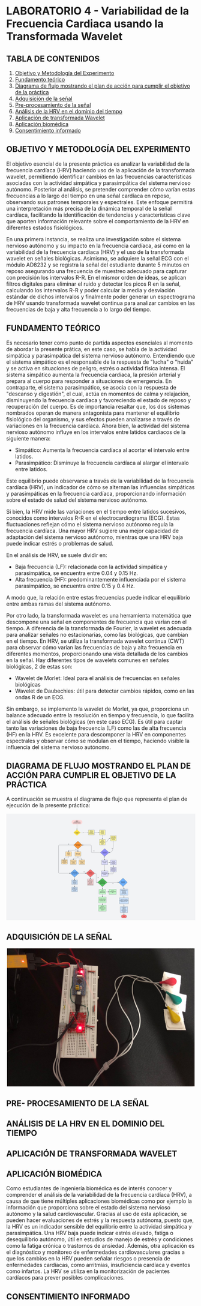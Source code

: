 # LABORATORIO 4 - Variabilidad de la Frecuencia Cardiaca usando la Transformada Wavelet
## TABLA DE CONTENIDOS

1. [Objetivo y Metodología del Experimento](#objetivo-y-metodología-del-experimento)
2. [Fundamento teórico](#fundamento-teórico)
3. [Diagrama de flujo mostrando el plan de acción para cumplir el objetivo de la práctica](#diagrama-de-flujo-mostrando-el-plan-de-acción-para-cumplir-el-objetivo-de-la-práctica)
4. [Adquisición de la señal](#adquisición-de-la-señal)
5. [Pre-procesamiento de la señal](#pre--procesamiento-de-la-señal)
6. [Análisis de la HRV en el dominio del tiempo](#análisis-de-la-hrv-en-el-dominio-del-tiempo)
7. [Aplicación de transformada Wavelet](#aplicación-de-transformada-wavelet)
8. [Aplicación biomédica](#aplicación-biomédica)
9. [Consentimiento informado](#consentimiento-informado)
   
## OBJETIVO Y METODOLOGÍA DEL EXPERIMENTO
El objetivo esencial de la presente práctica es analizar la variabilidad de la frecuencia cardíaca (HRV) haciendo uso de la aplicación de la transformada wavelet, permitiendo identificar cambios en las frecuencias características asociadas con la actividad simpática y parasimpática del sistema nervioso autónomo. Posterior al análisis, se pretender comprender cómo varían estas frecuencias a lo largo del tiempo en una señal cardíaca en reposo, observando sus patrones temporales y espectrales. Este enfoque permitirá una interpretación más precisa de la dinámica temporal de la señal cardíaca, facilitando la identificación de tendencias y características clave que aporten información relevante sobre el comportamiento de la HRV en diferentes estados fisiológicos.

En una primera instancia, se realiza una investigación sobre el sistema nervioso autónomo y su impacto en la frecuencia cardíaca, así como en la variabilidad de la frecuencia cardíaca (HRV) y el uso de la transformada wavelet en señales biológicas. Asimismo, se adquiere la señal ECG con el módulo AD8232 y se registra la señal del estudiante durante 5 minutos en reposo asegurando una frecuencia de muestreo adecuado para capturar con precisión los intervalos R-R. En el mismor orden de ideas, se aplican filtros digitales para eliminar el ruido y detectar los picos R en la señal, calculando los intervalos R-R y poder calcular la media y desviación estándar de dichos intervalos y finalmente poder generar un espectrograma de HRV usando transformada wavelet continua para analizar cambios en las frecuencias de baja y alta frecuencia a lo largo del tiempo.

## FUNDAMENTO TEÓRICO
Es necesario tener como punto de partida aspectos esenciales al momento de abordar la presente prática, en este caso, se habla de la actividad simpática y parasimpática del sistema nervioso autónomo. Entendiendo que el sistema simpático es el responsable de la respuesta de "lucha" o "huida" y se activa en situaciones de peligro, estrés o actividad física intensa. El sistema simpático aumenta la frecuencia cardíaca, la presión arterial y prepara al cuerpo para responder a situaciones de emergencia. En contraparte, el sistema parasimpático, se asocia con la respuesta de "descanso y digestión", el cual, actúa en momentos de calma y relajación, disminuyendo la frecuencia cardíaca y favoreciendo el estado de reposo y recuperación del cuerpo. Es de importancia resaltar que, los dos sistemas nombrados operan de manera antagonista para mantener el equilibrio fisiológico del organismo, y sus efectos pueden analizarse a través de variaciones en la frecuencia cardíaca.
Ahora bien, la actividad del sistema nervioso autónomo influye en los intervalos entre latidos cardíacos de la siguiente manera:
- Simpático: Aumenta la frecuencia cardíaca al acortar el intervalo entre latidos.
- Parasimpático: Disminuye la frecuencia cardíaca al alargar el intervalo entre latidos.
  
Este equilibrio puede observarse a través de la variabilidad de la frecuencia cardíaca (HRV), un indicador de cómo se alternan las influencias simpáticas y parasimpáticas en la frecuencia cardíaca, proporcionando información sobre el estado de salud del sistema nervioso autónomo.

Si bien, la HRV mide las variaciones en el tiempo entre latidos sucesivos, conocidos como intervalos R-R en el electrocardiograma (ECG). Estas fluctuaciones reflejan cómo el sistema nervioso autónomo regula la frecuencia cardíaca. Una mayor HRV sugiere una mejor capacidad de adaptación del sistema nervioso autónomo, mientras que una HRV baja puede indicar estrés o problemas de salud.

En el análisis de HRV, se suele dividir en:

- Baja frecuencia (LF): relacionada con la actividad simpática y parasimpática, se encuentra entre 0.04 y 0.15 Hz.
- Alta frecuencia (HF): predominantemente influenciada por el sistema parasimpático, se encuentra entre 0.15 y 0.4 Hz.

A modo que, la relación entre estas frecuencias puede indicar el equilibrio entre ambas ramas del sistema autónomo.

Por otro lado, la transformada wavelet es una herramienta matemática que descompone una señal en componentes de frecuencia que varían con el tiempo. A diferencia de la transformada de Fourier, la wavelet es adecuada para analizar señales no estacionarias, como las biológicas, que cambian en el tiempo. En HRV, se utiliza la transformada wavelet continua (CWT) para observar cómo varían las frecuencias de baja y alta frecuencia en diferentes momentos, proporcionando una vista detallada de los cambios en la señal. Hay diferentes tipos de wavelets comunes en señales biológicas, 2 de estas son: 
- Wavelet de Morlet: Ideal para el análisis de frecuencias en señales biológicas
- Wavelet de Daubechies: útil para detectar cambios rápidos, como en las ondas R de un ECG.

Sin embargo, se implemento la wavelet de Morlet, ya que, proporciona un balance adecuado entre la resolución en tiempo y frecuencia, lo que facilita el análisis de señales biológicas (en este caso ECG). Es útil para captar tanto las variaciones de baja frecuencia (LF) como las de alta frecuencia (HF) en la HRV. Es excelente para descomponer la HRV en componentes espectrales y observar cómo se modulan en el tiempo, haciendo visible la influencia del sistema nervioso autónomo.


## DIAGRAMA DE FLUJO MOSTRANDO EL PLAN DE ACCIÓN PARA CUMPLIR EL OBJETIVO DE LA PRÁCTICA

A continuación se muestra el diagrama de flujo que representa el plan de ejecución de la presente práctica: 

![Diagrama de Flujo](diagrama.jpg)


## ADQUISICIÓN DE LA SEÑAL
<div style="text-align: center;">
    <img src="señal.jpg" alt="señal ECG" width="500" />
</div>

## PRE- PROCESAMIENTO DE LA SEÑAL

## ANÁLISIS DE LA HRV EN EL DOMINIO DEL TIEMPO 

## APLICACIÓN DE TRANSFORMADA WAVELET

## APLICACIÓN BIOMÉDICA
Como estudiantes de ingeniería biomédica es de interés conocer y comprender el análisis de la variabilidad de la frecuencia cardíaca (HRV), a causa de que tiene múltiples aplicaciones biomédicas como por ejemplo la información que proporciona sobre el estado del sistema nervioso autónomo y la salud cardiovascular. Gracias al uso de esta aplicación, se pueden hacer evaluaciones de estrés y la respuesta autónoma, puesto que, la HRV es un indicador sensible del equilibrio entre la actividad simpática y parasimpática. Una HRV baja puede indicar estrés elevado, fatiga o desequilibrio autónomo, útil en estudios de manejo de estrés y condiciones como la fatiga crónica o trastornos de ansiedad. Además, otra aplicación es el diagnóstico y monitoreo de enfermedades cardiovasculares gracias a que los cambios en la HRV pueden señalar riesgos o presencia de enfermedades cardíacas, como arritmias, insuficiencia cardíaca y eventos como infartos. La HRV se utiliza en la monitorización de pacientes cardíacos para prever posibles complicaciones.

## CONSENTIMIENTO INFORMADO
